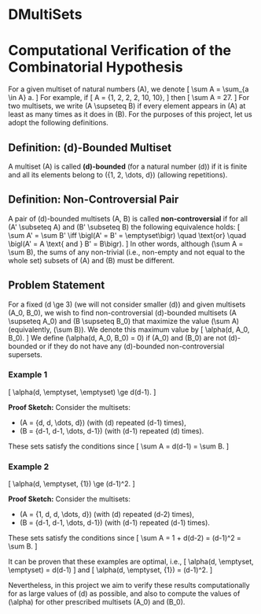 # DMultiSets

# Computational Verification of the Combinatorial Hypothesis

For a given multiset of natural numbers \(A\), we denote
\[
\sum A = \sum_{a \in A} a.
\]
For example, if
\[
A = \{1, 2, 2, 2, 10, 10\},
\]
then
\[
\sum A = 27.
\]
For two multisets, we write \(A \supseteq B\) if every element appears in \(A\) at least as many times as it does in \(B\). For the purposes of this project, let us adopt the following definitions.

## Definition: \(d\)-Bounded Multiset

A multiset \(A\) is called **\(d\)-bounded** (for a natural number \(d\)) if it is finite and all its elements belong to \(\{1, 2, \dots, d\}\) (allowing repetitions).

## Definition: Non-Controversial Pair

A pair of \(d\)-bounded multisets \(A, B\) is called **non-controversial** if for all \(A' \subseteq A\) and \(B' \subseteq B\) the following equivalence holds:
\[
\sum A' = \sum B' \iff \bigl(A' = B' = \emptyset\bigr) \quad \text{or} \quad \bigl(A' = A \text{ and } B' = B\bigr).
\]
In other words, although \(\sum A = \sum B\), the sums of any non-trivial (i.e., non-empty and not equal to the whole set) subsets of \(A\) and \(B\) must be different.

## Problem Statement

For a fixed \(d \ge 3\) (we will not consider smaller \(d\)) and given multisets \(A_0, B_0\), we wish to find non-controversial \(d\)-bounded multisets \(A \supseteq A_0\) and \(B \supseteq B_0\) that maximize the value \(\sum A\) (equivalently, \(\sum B\)). We denote this maximum value by
\[
\alpha(d, A_0, B_0).
\]
We define \(\alpha(d, A_0, B_0) = 0\) if \(A_0\) and \(B_0\) are not \(d\)-bounded or if they do not have any \(d\)-bounded non-controversial supersets.

### Example 1

\[
\alpha(d, \emptyset, \emptyset) \ge d(d-1).
\]

**Proof Sketch:** Consider the multisets:
- \(A = \{d, d, \dots, d\}\) (with \(d\) repeated \(d-1\) times),
- \(B = \{d-1, d-1, \dots, d-1\}\) (with \(d-1\) repeated \(d\) times).

These sets satisfy the conditions since
\[
\sum A = d(d-1) = \sum B.
\]

### Example 2

\[
\alpha(d, \emptyset, \{1\}) \ge (d-1)^2.
\]

**Proof Sketch:** Consider the multisets:
- \(A = \{1, d, d, \dots, d\}\) (with \(d\) repeated \(d-2\) times),
- \(B = \{d-1, d-1, \dots, d-1\}\) (with \(d-1\) repeated \(d-1\) times).

These sets satisfy the conditions since
\[
\sum A = 1 + d(d-2) = (d-1)^2 = \sum B.
\]

It can be proven that these examples are optimal, i.e.,
\[
\alpha(d, \emptyset, \emptyset) = d(d-1)
\]
and
\[
\alpha(d, \emptyset, \{1\}) = (d-1)^2.
\]

Nevertheless, in this project we aim to verify these results computationally for as large values of \(d\) as possible, and also to compute the values of \(\alpha\) for other prescribed multisets \(A_0\) and \(B_0\).

